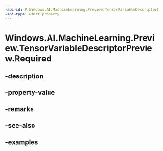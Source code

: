 ```yaml
---
-api-id: P:Windows.AI.MachineLearning.Preview.TensorVariableDescriptorPreview.Required
-api-type: winrt property
---
```


<!-- Property syntax.
public bool Required { get; }
-->

# Windows.AI.MachineLearning.Preview.TensorVariableDescriptorPreview.Required

## -description

## -property-value

## -remarks

## -see-also

## -examples


